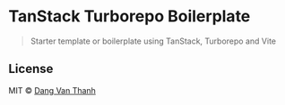 # TanStack Turborepo Boilerplate

> Starter template or boilerplate using TanStack, Turborepo and Vite

## License

MIT © [Dang Van Thanh](https://dangthanh.org)
